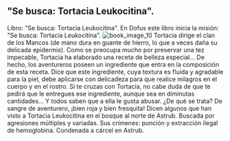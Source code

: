 ## "Se busca: Tortacia Leukocitina".
Libro: "Se busca: Tortacia Leukocitina".
En Dofus este libro inicia la misión: "Se busca: Tortacia Leukocitina".
![book_image_10](https://media.discordapp.net/attachments/1105643336989159555/1105647451026755604/10.jpg)
Tortacia dirige el clan de los Mancos (de mano dura en guante de hierro, lo que a veces daña su delicada epidermis).
Como se preocupa mucho por preservar una tez impecable, Tortacia ha elaborado una receta de belleza especial... De hecho, los aventureros poseen un ingrediente que entra en la composición de esta receta. Dice que este ingrediente, cuya textura es fluida y agradable para la piel, debe aplicarse con delicadeza para que realice milagros en el cuerpo y en el rostro. Si te cruzas con Tortacia, no cabe duda de que te pedirá que le entregues ese ingrediente, aunque sea en diminutas cantidades... Y todos saben que a ella le gusta abusar. ¿De qué se trata? De sangre de aventurero, ¡bien roja y bien fresquita!
Dicen algunos que han visto a Tortacia Leukocitina en el bosque al norte de Astrub.
Buscada por agresiones múltiples y variadas. Sus crímenes: punción y extracción ilegal de hemoglobina.
Condenada a cárcel en Astrub.